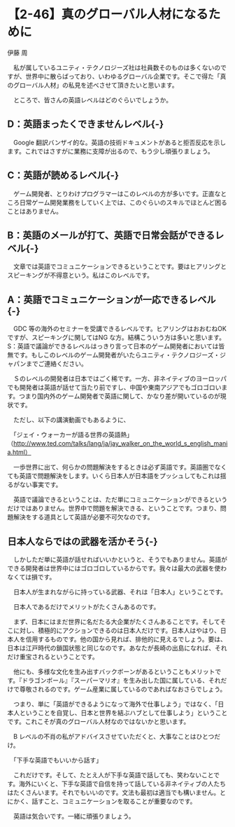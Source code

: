 # 【2-46】真のグローバル人材になるために

<div class="author">伊藤 周</div>

　私が属しているユニティ・テクノロジーズ社は社員数そのものは多くないのですが、世界中に散らばっており、いわゆるグローバル企業です。そこで得た「真のグローバル人材」の私見を述べさせて頂きたいと思います。

　ところで、皆さんの英語レベルはどのぐらいでしょうか。

## D：英語まったくできませんレベル{-}

　Google 翻訳バンザイ的な。英語の技術ドキュメントがあると拒否反応を示します。これではさすがに業務に支障が出るので、もう少し頑張りましょう。

## C：英語が読めるレベル{-}

　ゲーム開発者、とりわけプログラマーはこのレベルの方が多いです。正直なところ日常ゲーム開発業務をしていく上では、このぐらいのスキルでほとんど困ることはありません。

## B：英語のメールが打て、英語で日常会話ができるレベル{-}

　文章では英語でコミュニケーションできるということです。要はヒアリングとスピーキングが不得意という。私はこのレベルです。

## A：英語でコミュニケーションが一応できるレベル{-}

　GDC 等の海外のセミナーを受講できるレベルです。ヒアリングはおおむねOK ですが、スピーキングに関してはNG な方。結構こういう方は多いと思います。S：英語で議論ができるレベルはっきり言って日本のゲーム開発者においては皆無です。もしこのレベルのゲーム開発者がいたらユニティ・テクノロジーズ・ジャパンまでご連絡ください。

　Ｓのレベルの開発者は日本ではごく稀です。一方、非ネイティブのヨーロッパでも開発者は英語が話せて当たり前ですし、中国や東南アジアでもゴロゴロいます。つまり国内外のゲーム開発者で英語に関して、かなり差が開いているのが現状です。

　ただし、以下の講演動画でもあるように、

　「ジェイ・ウォーカーが語る世界の英語熱」（http://www.ted.com/talks/lang/ja/jay_walker_on_the_world_s_english_mania.html）

　一歩世界に出て、何らかの問題解決をするときは必ず英語です。英語圏でなくても英語で問題解決をします。いくら日本人が日本語をプッシュしてもこれは揺るがない事実です。

　英語で議論できるということは、ただ単にコミュニケーションができるというだけではありません。世界中で問題を解決できる、ということです。つまり、問題解決をする道具として英語が必要不可欠なのです。

## 日本人ならではの武器を活かそう{-}

　しかしただ単に英語が話せればいいかというと、そうでもありません。英語ができる開発者は世界中にはゴロゴロしているからです。我々は最大の武器を使わなくては損です。

　日本人が生まれながらに持っている武器、それは「日本人」ということです。

　日本人であるだけでメリットがたくさんあるのです。

　まず、日本にはまだ世界に名だたる大企業がたくさんあることです。そしてそこに対し、積極的にアクションできるのは日本人だけです。日本人はやはり、日本人を信用するものです。他の国から見れば、排他的に見えるでしょう。要は、日本は江戸時代の鎖国状態と同じなのです。あなたが長崎の出島になれば、それだけ重宝されるということです。

　他にも、多様な文化を生み出すバックボーンがあるということもメリットです。『ドラゴンボール』『スーパーマリオ』を生み出した国に属している、それだけで尊敬されるのです。ゲーム産業に属しているのであればなおさらでしょう。

　つまり、単に「英語ができるようになって海外で仕事しよう」ではなく、「日本人ということを自覚し、日本と世界を結ぶハブとして仕事しよう」ということです。これこそが真のグローバル人材なのではないかと思います。

　B レベルの不肖の私がアドバイスさせていただくと、大事なことはひとつだけ。

　「下手な英語でもいいから話す」

　これだけです。そして、たとえ人が下手な英語で話しても、笑わないことです。海外にいくと、下手な英語で自信を持って話している非ネイティブの人たちはたくさんいます。それでもいいのです。文法も最初は適当でも構いません。とにかく、話すこと、コミュニケーションを取ることが重要なのです。

　英語は気合いです。一緒に頑張りましょう。
